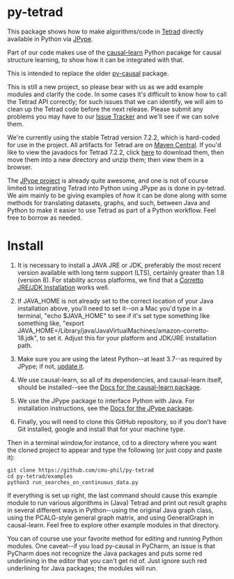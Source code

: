 # py-tetrad

This package shows how to make algorithms/code in [Tetrad](https://github.com/cmu-phil/tetrad) directly available in Python via [JPype](https://github.com/jpype-project/jpype).

Part of our code makes use of the [causal-learn](https://github.com/py-why/causal-learn) Python pacakge for causal structure learning, to show how it can be integrated with that.
 
This is intended to replace the older [py-causal](https://github.com/bd2kccd/py-causal) package.

This is still a new project, so please bear with us as we add example modules and clarify the code. In some cases it's difficult to know how to call the Tetrad API correctly; for such issues that we can identify, we will aim to clean up the Tetrad code before the next release. Please submit any problems you may have to our [Issue Tracker](https://github.com/cmu-phil/py-tetrad/issues) and we'll see if we can solve them.

We're currently using the stable Tetrad version 7.2.2, which is hard-coded for use in the project. All artifacts for Tetrad are on [Maven Central](https://s01.oss.sonatype.org/content/repositories/releases/io/github/cmu-phil/). If you'd like to view the javadocs for Tetrad 7.2.2, click [here](https://s01.oss.sonatype.org/content/repositories/releases/io/github/cmu-phil/tetrad-lib/7.2.2/tetrad-lib-7.2.2-javadoc.jar) to download them, then move them into a new directory and unzip them; then view them in a browser.

The [JPype project](https://github.com/jpype-project/jpype) is already quite awesome, and one is not of course limited to integrating Tetrad into Python using JPype as is done in py-tetrad. We aim mainly to be giving examples of _how_ it can be done along with some methods for translating datasets, graphs, and such, between Java and Python to make it easier to use Tetrad as part of a Python workflow. Feel free to borrow as needed.

# Install

1. It is necessary to install a JAVA JRE or JDK, preferably the most recent version available with long term support (LTS), certainly greater than 1.8 (version 8). For stability across platforms, we find that a [Corretto JRE/JDK Installation](https://aws.amazon.com/corretto/?filtered-posts.sort-by=item.additionalFields.createdDate&filtered-posts.sort-order=desc) works well. 


1. If JAVA_HOME is not already set to the correct location of your Java installation above, you'll need to set it--on a Mac you'd type in a terminal, "echo $JAVA_HOME" to see if it's set type something like something like, "export JAVA_HOME=/Library/java/JavaVirtualMachines/amazon-corretto-18.jdk", to set it. Adjust this for your platform and JDK/JRE installation path.

1. Make sure you are using the latest Python--at least 3.7--as required by JPype; if not, [update it](https://www.pythoncentral.io/how-to-update-python/). 

1. We use causal-learn, so all of its dependencies, and causal-learn itself, should be installed--see the [Docs for the causal-learn package](https://causal-learn.readthedocs.io/en/latest/).

1. We use the JPype package to interface Python with Java. For installation instructions, see the [Docs for the JPype package](https://jpype.readthedocs.io/en/latest/).

1. Finally, you will need to clone this GitHub repository, so if you don't have Git installed, google and install that for your machine type.

Then in a terminal window,for instance, cd to a directory where you want the cloned project to appear and type the following (or just copy and paste it):
    
```      
git clone https://github.com/cmu-phil/py-tetrad
cd py-tetrad/examples
python3 run_searches_on_continuous_data.py
```

If everything is set up right, the last command should cause this example module to run various algorithms in (Java) Tetrad and print out result graphs in several different ways in Python--using the original Java graph class, using the PCALG-style general graph matrix, and using GeneralGraph in causal-learn. Feel free to explore other example modules in that directory.

You can of course use your favorite method for editing and running Python modules. One caveat--if you load py-causal in PyCharm, an issue is that PyCharm does not recognize the Java packages and puts some red underlining in the editor that you can't get rid of. Just ignore such red underlining for Java packages; the modules will run. 
